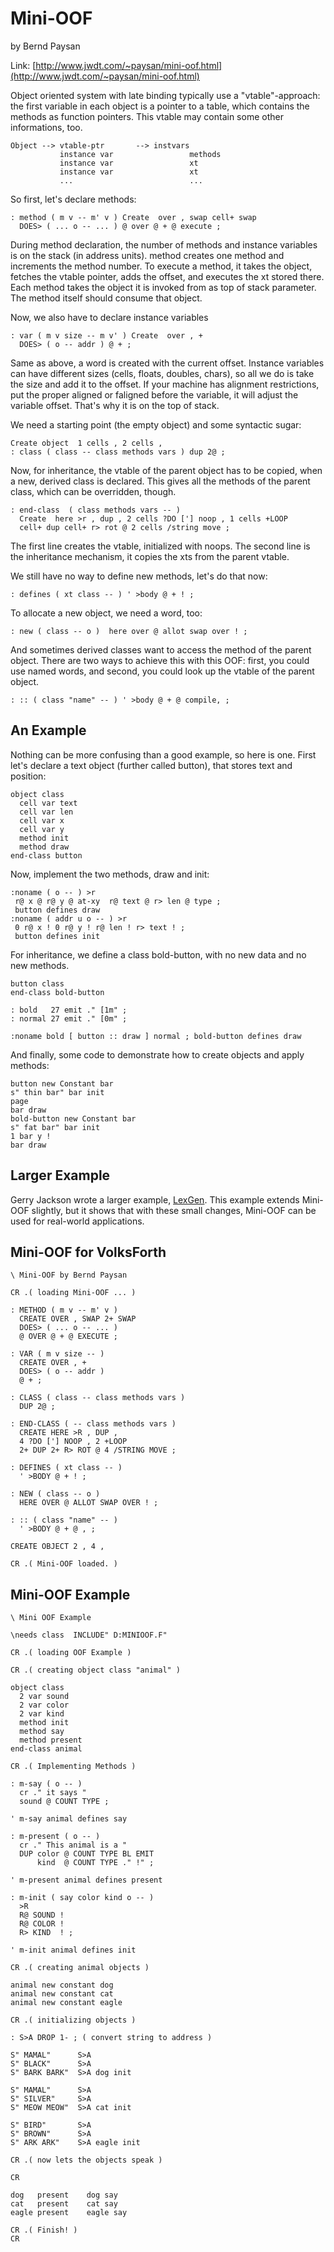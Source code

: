 # Mini-OOF  
  
by Bernd Paysan  
  
  
Link: [http://www.jwdt.com/~paysan/mini-oof.html](http://www.jwdt.com/~paysan/mini-oof.html)  
  
Object oriented system with late binding typically use a "vtable"-approach: the first variable in each object is a pointer to a table, which contains the methods as function pointers. This vtable may contain some other informations, too.  
  
```
Object --> vtable-ptr     	-->	instvars
           instance var                 methods
           instance var                 xt
           instance var                 xt
           ...                          ...

```
  
So first, let's declare methods:  
```
: method ( m v -- m' v ) Create  over , swap cell+ swap
  DOES> ( ... o -- ... ) @ over @ + @ execute ;
```
  
During method declaration, the number of methods and instance variables is on the stack (in address units). method creates one method and increments the method number. To execute a method, it takes the object, fetches the vtable pointer, adds the offset, and executes the xt stored there. Each method takes the object it is invoked from as top of stack parameter. The method itself should consume that object.  
  
Now, we also have to declare instance variables  
```
: var ( m v size -- m v' ) Create  over , +
  DOES> ( o -- addr ) @ + ;
```
  
Same as above, a word is created with the current offset. Instance variables can have different sizes (cells, floats, doubles, chars), so all we do is take the size and add it to the offset. If your machine has alignment restrictions, put the proper aligned or faligned before the variable, it will adjust the variable offset. That's why it is on the top of stack.  
  
We need a starting point (the empty object) and some syntactic sugar:  
```
Create object  1 cells , 2 cells ,
: class ( class -- class methods vars ) dup 2@ ;
```
  
Now, for inheritance, the vtable of the parent object has to be copied, when a new, derived class is declared. This gives all the methods of the parent class, which can be overridden, though.  
```
: end-class  ( class methods vars -- )
  Create  here >r , dup , 2 cells ?DO ['] noop , 1 cells +LOOP
  cell+ dup cell+ r> rot @ 2 cells /string move ;
```
  
The first line creates the vtable, initialized with noops. The second line is the inheritance mechanism, it copies the xts from the parent vtable.  
  
We still have no way to define new methods, let's do that now:  
```
: defines ( xt class -- ) ' >body @ + ! ;
```
  
To allocate a new object, we need a word, too:  
```
: new ( class -- o )  here over @ allot swap over ! ;
```
  
And sometimes derived classes want to access the method of the parent object. There are two ways to achieve this with this OOF: first, you could use named words, and second, you could look up the vtable of the parent object.  
```
: :: ( class "name" -- ) ' >body @ + @ compile, ;
```
  
## An Example  
  
Nothing can be more confusing than a good example, so here is one. First let's declare a text object (further called button), that stores text and position:  
```
object class
  cell var text
  cell var len
  cell var x
  cell var y
  method init
  method draw
end-class button
```
Now, implement the two methods, draw and init:  
```
:noname ( o -- ) >r
 r@ x @ r@ y @ at-xy  r@ text @ r> len @ type ;
 button defines draw
:noname ( addr u o -- ) >r
 0 r@ x ! 0 r@ y ! r@ len ! r> text ! ;
 button defines init
```
For inheritance, we define a class bold-button, with no new data and no new methods.  
```
button class
end-class bold-button

: bold   27 emit ." [1m" ;
: normal 27 emit ." [0m" ;

:noname bold [ button :: draw ] normal ; bold-button defines draw
```
  
And finally, some code to demonstrate how to create objects and apply methods:  
```
button new Constant bar
s" thin bar" bar init
page
bar draw
bold-button new Constant bar
s" fat bar" bar init
1 bar y !
bar draw
```
  
## Larger Example  
  
Gerry Jackson wrote a larger example, [LexGen](http://www.qlikz.org/forth/index.html). This example extends Mini-OOF slightly, but it shows that with these small changes, Mini-OOF can be used for real-world applications.  
  
## Mini-OOF for VolksForth  
  
```
\ Mini-OOF by Bernd Paysan

CR .( loading Mini-OOF ... )
 
: METHOD ( m v -- m' v )
  CREATE OVER , SWAP 2+ SWAP
  DOES> ( ... o -- ... )
  @ OVER @ + @ EXECUTE ;

: VAR ( m v size -- ) 
  CREATE OVER , +
  DOES> ( o -- addr ) 
  @ + ;

: CLASS ( class -- class methods vars )
  DUP 2@ ;

: END-CLASS ( -- class methods vars )
  CREATE HERE >R , DUP , 
  4 ?DO ['] NOOP , 2 +LOOP 
  2+ DUP 2+ R> ROT @ 4 /STRING MOVE ;

: DEFINES ( xt class -- )
  ' >BODY @ + ! ;

: NEW ( class -- o )
  HERE OVER @ ALLOT SWAP OVER ! ;

: :: ( class "name" -- )
  ' >BODY @ + @ , ;

CREATE OBJECT 2 , 4 ,

CR .( Mini-OOF loaded. )
```
  
## Mini-OOF Example  
```
\ Mini OOF Example

\needs class  INCLUDE" D:MINIOOF.F"

CR .( loading OOF Example )

CR .( creating object class "animal" )

object class
  2 var sound
  2 var color 
  2 var kind
  method init
  method say
  method present
end-class animal

CR .( Implementing Methods )

: m-say ( o -- )
  cr ." it says "
  sound @ COUNT TYPE ;

' m-say animal defines say

: m-present ( o -- )
  cr ." This animal is a "
  DUP color @ COUNT TYPE BL EMIT
      kind  @ COUNT TYPE ." !" ;

' m-present animal defines present

: m-init ( say color kind o -- )
  >R
  R@ SOUND ! 
  R@ COLOR ! 
  R> KIND  ! ;

' m-init animal defines init

CR .( creating animal objects )

animal new constant dog
animal new constant cat
animal new constant eagle

CR .( initializing objects )

: S>A DROP 1- ; ( convert string to address )

S" MAMAL"      S>A
S" BLACK"      S>A
S" BARK BARK"  S>A dog init

S" MAMAL"      S>A
S" SILVER"     S>A
S" MEOW MEOW"  S>A cat init

S" BIRD"       S>A
S" BROWN"      S>A
S" ARK ARK"    S>A eagle init

CR .( now lets the objects speak )

CR

dog   present    dog say
cat   present    cat say
eagle present    eagle say

CR .( Finish! )
CR


```
